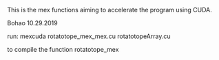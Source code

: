 This is the mex functions aiming to accelerate the program using CUDA.

Bohao
10.29.2019

run:
mexcuda rotatotope_mex_mex.cu rotatotopeArray.cu

to compile the function rotatotope_mex
